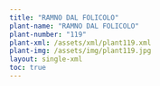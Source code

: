```yaml
---
title: "RAMNO DAL FOLICOLO"
plant-name: "RAMNO DAL FOLICOLO"
plant-number: "119"
plant-xml: /assets/xml/plant119.xml
plant-img: /assets/img/plant119.jpg
layout: single-xml
toc: true
---
```

